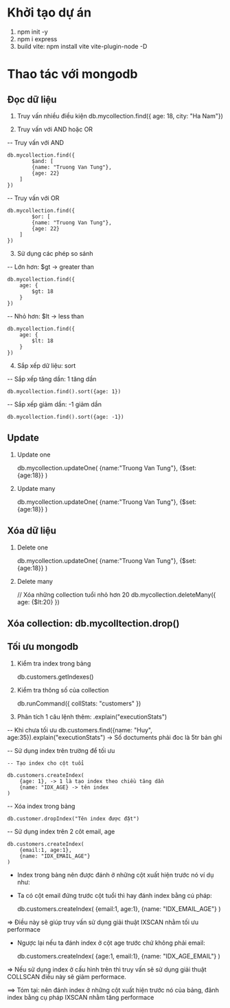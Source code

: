 # Khởi tạo dự án

1. npm init -y
2. npm i express
3. build vite: npm install vite vite-plugin-node -D

# Thao tác với mongodb

## Đọc dữ liệu

1. Truy vấn nhiều điều kiện
   db.mycollection.find({ age: 18, city: "Ha Nam"})

2. Truy vấn với AND hoặc OR

-- Truy vấn với AND

    db.mycollection.find({
            $and: [
            {name: "Truong Van Tung"},
            {age: 22}
        ]
    })

-- Truy vấn với OR

    db.mycollection.find({
            $or: [
            {name: "Truong Van Tung"},
            {age: 22}
        ]
    })

3. Sử dụng các phép so sánh

-- Lớn hơn: $gt -> greater than

    db.mycollection.find({
        age: {
            $gt: 18
        }
    })

-- Nhỏ hơn: $lt -> less than

    db.mycollection.find({
        age: {
            $lt: 18
        }
    })

4. Sắp xếp dữ liệu: sort

-- Sắp xếp tăng dần: 1 tăng dần

    db.mycollection.find().sort({age: 1})

-- Sắp xếp giảm dần: -1 giảm dần

    db.mycollection.find().sort({age: -1})

## Update

1. Update one

   db.mycollection.updateOne(
   {name:"Truong Van Tung"},
   {$set: {age:18}}
   )

2. Update many

   db.mycollection.updateOne(
   {name:"Truong Van Tung"},
   {$set: {age:18}}
   )

## Xóa dữ liệu

1. Delete one

   db.mycollection.updateOne(
   {name:"Truong Van Tung"},
   {$set: {age:18}}
   )

2. Delete many

   // Xóa những collection tuổi nhỏ hơn 20
   db.mycollection.deleteMany({
   age: {$lt:20}
   })

## Xóa collection: db.mycolltection.drop()

## Tối ưu mongodb

1. Kiểm tra index trong bảng

   db.customers.getIndexes()

2. Kiểm tra thông số của collection

   db.runCommand({
   collStats: "customers"
   })

3. Phân tích 1 câu lệnh thêm: .explain("executionStats")

-- Khi chưa tối ưu
   db.customers.find({name: "Huy", age:35}).explain("executionStats") -> Số doctuments phải đoc là 5tr bản ghi

-- Sử dụng index trên trường để tối ưu
    
    -- Tạo index cho cột tuổi
    
    db.customers.createIndex(
        {age: 1}, -> 1 là tạo index theo chiều tăng dần
        {name: "IDX_AGE} -> tên index
    )

-- Xóa index trong bảng

    db.customer.dropIndex("Tên index được đặt")

-- Sử dụng index trên 2 côt email, age

    db.customers.createIndex(
        {email:1, age:1},
        {name: "IDX_EMAIL_AGE"}
    )

* Index trong bảng nên được đánh ở những cột xuất hiện trước nó ví dụ như:

- Ta có cột email đứng trước cột tuổi thì hay đánh index bằng cú pháp: 
    
    db.customers.createIndex(
        {email:1, age:1},
        {name: "IDX_EMAIL_AGE"}
    )

=> Điều này sẽ giúp truy vấn sử dụng giải thuật IXSCAN nhằm tối ưu performace

- Ngược lại nếu ta đánh index ở cột age trước chứ không phải email: 

     db.customers.createIndex(
        {age:1, email:1},
        {name: "IDX_AGE_EMAIL"}
    )

=> Nếu sử dụng index ở cấu hình trên thì truy vấn sẽ sử dụng giải thuật COLLSCAN điều này sẽ giảm performace.

==> Tóm tại: nên đánh index ở những cột xuất hiện trước nó của bảng, đãnh index bằng cụ pháp IXSCAN nhằm tăng performace